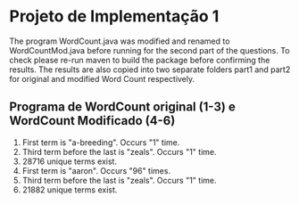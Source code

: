 Projeto de Implementação 1
===========================

The program WordCount.java was modified and renamed to WordCountMod.java before running for the second part of the questions. To check please re-run maven to build the package before confirming the results. The results are also copied into two separate folders part1 and part2 for original and modified Word Count respectively.

Programa de WordCount original (1-3) e WordCount Modificado (4-6)
------------------------------------------------------------------

1. First term is "a-breeding". Occurs "1" time.
2. Third term before the last is "zeals". Occurs "1" time.
3. 28716 unique terms exist.
4. First term is "aaron". Occurs "96" times.
5. Third term before the last is "zeals". Occurs "1" time.
6. 21882 unique terms exist.

